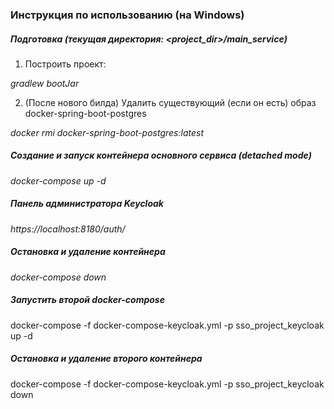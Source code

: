 ### Инструкция по использованию (на Windows)

##### Подготовка (текущая директория: <project_dir>/main_service)

1. Построить проект:

*gradlew bootJar*

2. (После нового билда) Удалить существующий (если он есть) образ docker-spring-boot-postgres

*docker rmi docker-spring-boot-postgres:latest*

##### Создание и запуск контейнера основного сервиса (detached mode)

*docker-compose up -d*

##### Панель администратора Keycloak

*https://localhost:8180/auth/*

##### Остановка и удаление контейнера

*docker-compose down*



##### Запустить второй docker-compose

docker-compose -f docker-compose-keycloak.yml -p sso_project_keycloak up -d

##### Остановка и удаление второго контейнера

docker-compose -f docker-compose-keycloak.yml -p sso_project_keycloak down
